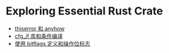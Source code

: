 # Exploring Essential Rust Crate

* [thiserror 和 anyhow](./thiserror_anyhow.md)
* [cfg_if 库和条件编译](./cfg_if-conditional_compile.md)
* [使用 bitflags 定义和操作位标志](./bitflags.md)